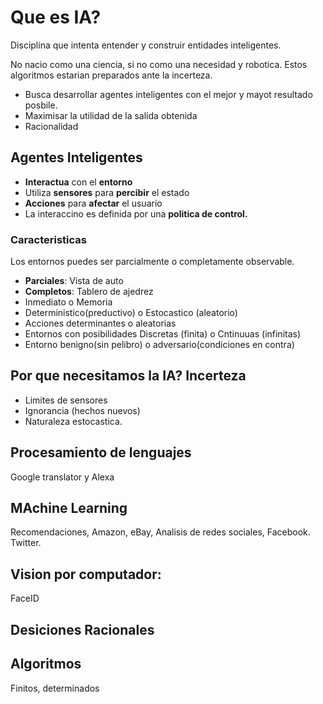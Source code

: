 # Que es IA?
Disciplina que intenta entender y construir entidades inteligentes.

No nacio como una ciencia, si no como una necesidad y robotica. Estos algoritmos estarian preparados ante la incerteza.

- Busca desarrollar agentes inteligentes con el mejor y mayot resultado posbile.
- Maximisar la utilidad de la salida obtenida
- Racionalidad
## Agentes Inteligentes
- **Interactua** con el **entorno**
- Utiliza **sensores** para **percibir** el estado
- **Acciones** para **afectar** el usuario
- La interaccino es definida por una **politica de control.**
### Caracteristicas
Los entornos puedes ser parcialmente o completamente observable.
- **Parciales**: Vista de auto
- **Completos**: Tablero de ajedrez
- Inmediato o Memoria
- Deterministico(preductivo) o Estocastico (aleatorio)
- Acciones determinantes o aleatorias
- Entornos con posibilidades Discretas (finita) o Cntinuuas (infinitas)
- Entorno benigno(sin pelibro) o adversario(condiciones en contra)


## Por que necesitamos la IA? Incerteza
- Limites de sensores
- Ignorancia (hechos nuevos)
- Naturaleza estocastica.
## Procesamiento de lenguajes
Google translator y Alexa
## MAchine Learning
Recomendaciones, Amazon, eBay, Analisis de redes sociales, Facebook.  Twitter.
## Vision por computador: 
FaceID
## Desiciones Racionales

## Algoritmos
Finitos, determinados 